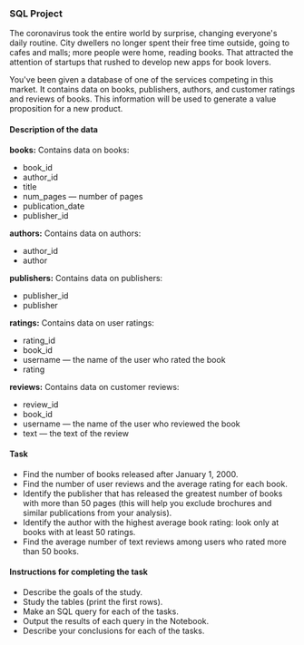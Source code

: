 ### SQL Project

The coronavirus took the entire world by surprise, changing everyone's daily routine. City dwellers no longer spent their free time outside, going to cafes and malls; more people were home, reading books. That attracted the attention of startups that rushed to develop new apps for book lovers.

You've been given a database of one of the services competing in this market. It contains data on books, publishers, authors, and customer ratings and reviews of books. This information will be used to generate a value proposition for a new product.

#### Description of the data

**books:**
Contains data on books:
- book_id
- author_id
- title
- num_pages — number of pages
- publication_date
- publisher_id

**authors:**
Contains data on authors:

- author_id
- author

**publishers:**
Contains data on publishers:

- publisher_id
- publisher

**ratings:**
Contains data on user ratings:

- rating_id
- book_id
- username — the name of the user who rated the book
- rating


**reviews:**
Contains data on customer reviews:

- review_id
- book_id
- username — the name of the user who reviewed the book
- text — the text of the review


#### Task
- Find the number of books released after January 1, 2000.
- Find the number of user reviews and the average rating for each book.
- Identify the publisher that has released the greatest number of books with more than 50 pages (this will help you exclude brochures and similar publications from your analysis).
- Identify the author with the highest average book rating: look only at books with at least 50 ratings.
- Find the average number of text reviews among users who rated more than 50 books.

#### Instructions for completing the task
- Describe the goals of the study.
- Study the tables (print the first rows).
- Make an SQL query for each of the tasks.
- Output the results of each query in the Notebook.
- Describe your conclusions for each of the tasks.


